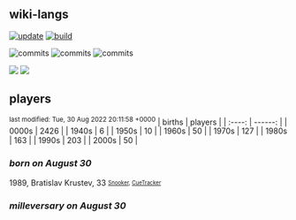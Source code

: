 ## wiki-langs
[![update](https://github.com/dreamerminsk/wiki-langs/actions/workflows/update-tables.yml/badge.svg)](https://github.com/dreamerminsk/wiki-langs/actions/workflows/update-tables.yml)
[![build](https://github.com/dreamerminsk/wiki-langs/actions/workflows/build.yml/badge.svg)](https://github.com/dreamerminsk/wiki-langs/actions/workflows/build.yml)

![commits](https://img.shields.io/github/commit-activity/y/dreamerminsk/wiki-langs)
![commits](https://img.shields.io/github/commit-activity/m/dreamerminsk/wiki-langs)
![commits](https://img.shields.io/github/commit-activity/w/dreamerminsk/wiki-langs)

![](https://img.shields.io/github/languages/code-size/dreamerminsk/wiki-langs)
![](https://img.shields.io/github/repo-size/dreamerminsk/wiki-langs)

## players
<sup>last modified: Tue, 30 Aug 2022 20:11:58 +0000</sup>
| births | players |
| :----: | ------: |
| 0000s | 2426 |
| 1940s | 6 |
| 1950s | 10 |
| 1960s | 50 |
| 1970s | 127 |
| 1980s | 163 |
| 1990s | 203 |
| 2000s | 50 |

### ***born on August 30***
1989, Bratislav Krustev, 33 <sub><sup>[Snooker](http://www.snooker.org/res/index.asp?player=1126), [CueTracker](http://cuetracker.net/Players/bratislav-krustev/)</sup></sub>


### ***milleversary on August 30***



